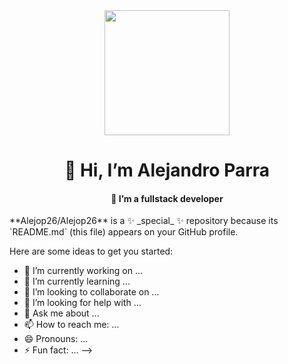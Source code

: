 <div id="header" align="center" > 
    <img src="https://th.bing.com/th/id/OIP.yH6orYEsONd1K517jXIMmQHaEu?pid=ImgDet&rs=1" width="200" />
    <h1>👋 Hi, I’m Alejandro Parra</h1>
    <h4>👀 I’m a fullstack developer</h4>
</div>
**Alejop26/Alejop26** is a ✨ _special_ ✨ repository because its `README.md` (this file) appears on your GitHub profile.

Here are some ideas to get you started:

- 🔭 I’m currently working on ...
- 🌱 I’m currently learning ...
- 👯 I’m looking to collaborate on ...
- 🤔 I’m looking for help with ...
- 💬 Ask me about ...
- 📫 How to reach me: ...
- 😄 Pronouns: ...
- ⚡ Fun fact: ...
-->
